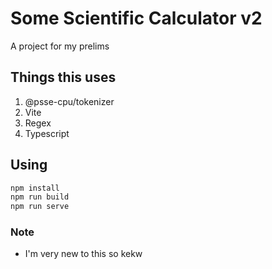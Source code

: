 # Some Scientific Calculator v2

A project for my prelims

## Things this uses

1. @psse-cpu/tokenizer
2. Vite
3. Regex
4. Typescript

## Using

```js
npm install
npm run build
npm run serve
```

### Note

- I'm very new to this so kekw
